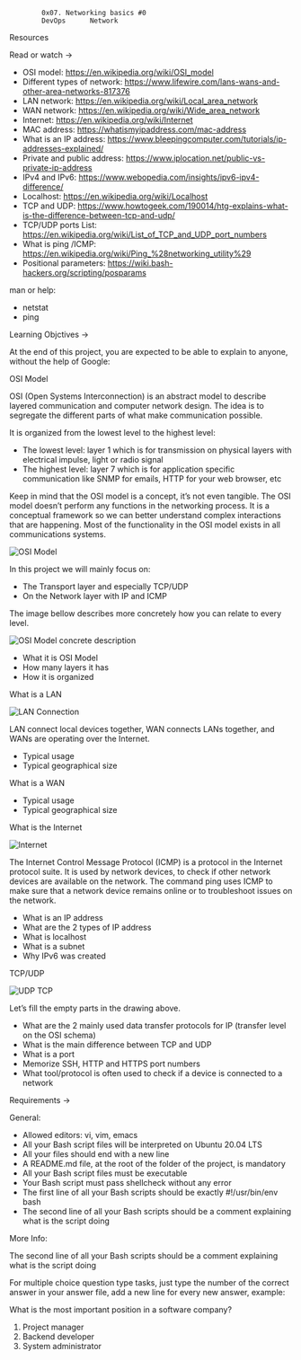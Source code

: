 			0x07. Networking basics #0
			DevOps		Network

Resources

Read or watch ->

- OSI model: https://en.wikipedia.org/wiki/OSI_model
- Different types of network: https://www.lifewire.com/lans-wans-and-other-area-networks-817376
- LAN network: https://en.wikipedia.org/wiki/Local_area_network
- WAN network: https://en.wikipedia.org/wiki/Wide_area_network
- Internet: https://en.wikipedia.org/wiki/Internet
- MAC address: https://whatismyipaddress.com/mac-address
- What is an IP address: https://www.bleepingcomputer.com/tutorials/ip-addresses-explained/
- Private and public address: https://www.iplocation.net/public-vs-private-ip-address
- IPv4 and IPv6: https://www.webopedia.com/insights/ipv6-ipv4-difference/
- Localhost: https://en.wikipedia.org/wiki/Localhost
- TCP and UDP: https://www.howtogeek.com/190014/htg-explains-what-is-the-difference-between-tcp-and-udp/
- TCP/UDP ports List: https://en.wikipedia.org/wiki/List_of_TCP_and_UDP_port_numbers
- What is ping /ICMP: https://en.wikipedia.org/wiki/Ping_%28networking_utility%29
- Positional parameters: https://wiki.bash-hackers.org/scripting/posparams

man or help:

* netstat
* ping

Learning Objctives ->

At the end of this project, you are expected to be able to explain to anyone, without the help of Google:

OSI Model

OSI (Open Systems Interconnection) is an abstract model to describe layered communication and computer network design. The idea is to segregate the different parts of what make communication possible.

It is organized from the lowest level to the highest level:
- The lowest level: layer 1 which is for transmission on physical layers with electrical impulse, light or radio signal
- The highest level: layer 7 which is for application specific communication like SNMP for emails, HTTP for your web browser, etc

Keep in mind that the OSI model is a concept, it’s not even tangible. The OSI model doesn’t perform any functions in the networking process. It is a conceptual framework so we can better understand complex interactions that are happening. Most of the functionality in the OSI model exists in all communications systems.

![OSI Model](https://user-images.githubusercontent.com/109985883/236348440-e59ecf61-93e4-4c84-b9dd-9c478716aabc.png)

In this project we will mainly focus on:
- The Transport layer and especially TCP/UDP
- On the Network layer with IP and ICMP

The image bellow describes more concretely how you can relate to every level.

![OSI Model concrete description](https://user-images.githubusercontent.com/109985883/236348483-8594e934-c00b-4357-8a79-d0f589cd3e80.jpg)

* What it is OSI Model
* How many layers it has
* How it is organized

What is a LAN

![LAN Connection](https://user-images.githubusercontent.com/109985883/236348580-f1d227c2-ca1b-4c3b-84da-49884680cc12.jpg)

LAN connect local devices together, WAN connects LANs together, and WANs are operating over the Internet.
- Typical usage
- Typical geographical size

What is a WAN

* Typical usage
* Typical geographical size

What is the Internet

![Internet](https://user-images.githubusercontent.com/109985883/236348607-fb42b277-4d70-4f39-9526-6065b6944e5e.gif)

The Internet Control Message Protocol (ICMP) is a protocol in the Internet protocol suite. It is used by network devices, to check if other network devices are available on the network. The command ping uses ICMP to make sure that a network device remains online or to troubleshoot issues on the network.
- What is an IP address
- What are the 2 types of IP address
- What is localhost
- What is a subnet
- Why IPv6 was created

TCP/UDP

![UDP TCP](https://user-images.githubusercontent.com/109985883/236348706-89a5959d-0cb9-4b1f-9797-6c39f4463786.jpg)

Let’s fill the empty parts in the drawing above.
* What are the 2 mainly used data transfer protocols for IP (transfer level on the OSI schema)
* What is the main difference between TCP and UDP
* What is a port
* Memorize SSH, HTTP and HTTPS port numbers
* What tool/protocol is often used to check if a device is connected to a network

Requirements ->

General:

- Allowed editors: vi, vim, emacs
- All your Bash script files will be interpreted on Ubuntu 20.04 LTS
- All your files should end with a new line
- A README.md file, at the root of the folder of the project, is mandatory
- All your Bash script files must be executable
- Your Bash script must pass shellcheck without any error
- The first line of all your Bash scripts should be exactly #!/usr/bin/env bash
- The second line of all your Bash scripts should be a comment explaining what is the script doing

More Info:

The second line of all your Bash scripts should be a comment explaining what is the script doing

For multiple choice question type tasks, just type the number of the correct answer in your answer file, add a new line for every new answer, example:

What is the most important position in a software company?

1. Project manager
2. Backend developer
3. System administrator
